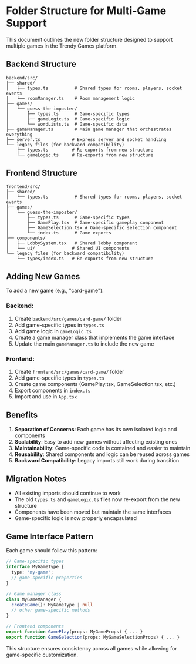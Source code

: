 # Folder Structure for Multi-Game Support

This document outlines the new folder structure designed to support multiple games in the Trendy Games platform.

## Backend Structure

```
backend/src/
├── shared/
│   ├── types.ts          # Shared types for rooms, players, socket events
│   └── roomManager.ts    # Room management logic
├── games/
│   └── guess-the-imposter/
│       ├── types.ts      # Game-specific types
│       ├── gameLogic.ts  # Game-specific logic
│       └── wordLists.ts  # Game-specific data
├── gameManager.ts        # Main game manager that orchestrates everything
├── server.ts            # Express server and socket handling
└── legacy files (for backward compatibility)
    ├── types.ts         # Re-exports from new structure
    └── gameLogic.ts     # Re-exports from new structure
```

## Frontend Structure

```
frontend/src/
├── shared/
│   └── types.ts          # Shared types for rooms, players, socket events
├── games/
│   └── guess-the-imposter/
│       ├── types.ts      # Game-specific types
│       ├── GamePlay.tsx  # Game-specific gameplay component
│       ├── GameSelection.tsx # Game-specific selection component
│       └── index.ts      # Game exports
├── components/
│   ├── LobbySystem.tsx   # Shared lobby component
│   └── ui/              # Shared UI components
└── legacy files (for backward compatibility)
    └── types/index.ts   # Re-exports from new structure
```

## Adding New Games

To add a new game (e.g., "card-game"):

### Backend:
1. Create `backend/src/games/card-game/` folder
2. Add game-specific types in `types.ts`
3. Add game logic in `gameLogic.ts`
4. Create a game manager class that implements the game interface
5. Update the main `gameManager.ts` to include the new game

### Frontend:
1. Create `frontend/src/games/card-game/` folder
2. Add game-specific types in `types.ts`
3. Create game components (GamePlay.tsx, GameSelection.tsx, etc.)
4. Export components in `index.ts`
5. Import and use in `App.tsx`

## Benefits

1. **Separation of Concerns**: Each game has its own isolated logic and components
2. **Scalability**: Easy to add new games without affecting existing ones
3. **Maintainability**: Game-specific code is contained and easier to maintain
4. **Reusability**: Shared components and logic can be reused across games
5. **Backward Compatibility**: Legacy imports still work during transition

## Migration Notes

- All existing imports should continue to work
- The old `types.ts` and `gameLogic.ts` files now re-export from the new structure
- Components have been moved but maintain the same interfaces
- Game-specific logic is now properly encapsulated

## Game Interface Pattern

Each game should follow this pattern:

```typescript
// Game-specific types
interface MyGameType {
  type: 'my-game';
  // game-specific properties
}

// Game manager class
class MyGameManager {
  createGame(): MyGameType | null
  // other game-specific methods
}

// Frontend components
export function GamePlay(props: MyGameProps) { ... }
export function GameSelection(props: MyGameSelectionProps) { ... }
```

This structure ensures consistency across all games while allowing for game-specific customization.